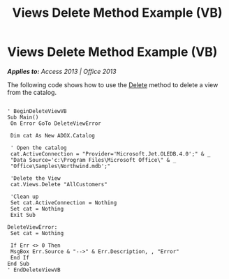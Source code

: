 ﻿---
title: Views Delete Method Example (VB)
TOCTitle: Views Delete Method Example (VB)
ms:assetid: 423cd4e6-dfa5-8559-b1f3-b789a7aa9590
ms:mtpsurl: https://msdn.microsoft.com/en-us/library/JJ249194(v=office.15)
ms:contentKeyID: 48544474
ms.date: 09/18/2015
mtps_version: v=office.15
---

# Views Delete Method Example (VB)


_**Applies to:** Access 2013 | Office 2013_

The following code shows how to use the [Delete](delete-method-adox-collections.md) method to delete a view from the catalog.

``` 
 
' BeginDeleteViewVB 
Sub Main() 
 On Error GoTo DeleteViewError 
 
 Dim cat As New ADOX.Catalog 
 
 ' Open the catalog 
 cat.ActiveConnection = "Provider='Microsoft.Jet.OLEDB.4.0';" & _ 
 "Data Source='c:\Program Files\Microsoft Office\" & _ 
 "Office\Samples\Northwind.mdb';" 
 
 'Delete the View 
 cat.Views.Delete "AllCustomers" 
 
 'Clean up 
 Set cat.ActiveConnection = Nothing 
 Set cat = Nothing 
 Exit Sub 
 
DeleteViewError: 
 Set cat = Nothing 
 
 If Err <> 0 Then 
 MsgBox Err.Source & "-->" & Err.Description, , "Error" 
 End If 
End Sub 
' EndDeleteViewVB 
```

